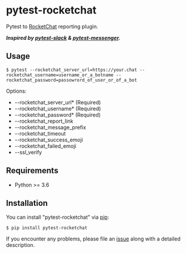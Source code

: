 # pytest-rocketchat
Pytest to [RocketChat](https://github.com/RocketChat) reporting plugin.

___Inspired by [pytest-slack](https://pypi.org/project/pytest-slack/) & [pytest-messenger](https://pypi.org/project/pytest-messenger/).___

## Usage
```
$ pytest --rocketchat_server_url=https://your.chat --rocketchat_username=username_or_a_botname --rocketchat_password=passowrord_of_user_or_of_a_bot
```
Options:
- --rocketchat_server_url* (Required)
- --rocketchat_username* (Required)
- --rocketchat_password* (Required)
- --rocketchat_report_link
- --rocketchat_message_prefix
- --rocketchat_timeout
- --rocketchat_success_emoji
- --rocketchat_failed_emoji
- --ssl_verify

## Requirements
- Python >= 3.6

## Installation
You can install "pytest-rocketchat" via [pip](https://pypi.python.org/pypi/pip/):
```
$ pip install pytest-rocketchat
```
If you encounter any problems, please file an [issue](https://github.com/aleksandr-kotlyar/pytest-rocketchat/issues) along with a detailed description.
